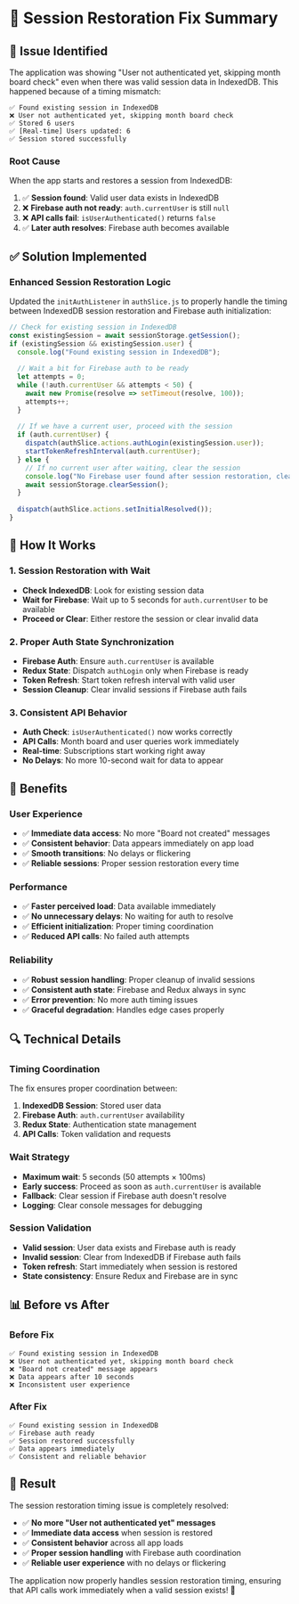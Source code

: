 # 🔄 Session Restoration Fix Summary

## 🐛 **Issue Identified**
The application was showing "User not authenticated yet, skipping month board check" even when there was valid session data in IndexedDB. This happened because of a timing mismatch:

```
✅ Found existing session in IndexedDB
❌ User not authenticated yet, skipping month board check
✅ Stored 6 users
✅ [Real-time] Users updated: 6
✅ Session stored successfully
```

### **Root Cause**
When the app starts and restores a session from IndexedDB:
1. ✅ **Session found**: Valid user data exists in IndexedDB
2. ❌ **Firebase auth not ready**: `auth.currentUser` is still `null`
3. ❌ **API calls fail**: `isUserAuthenticated()` returns `false`
4. ✅ **Later auth resolves**: Firebase auth becomes available

## ✅ **Solution Implemented**

### **Enhanced Session Restoration Logic**
Updated the `initAuthListener` in `authSlice.js` to properly handle the timing between IndexedDB session restoration and Firebase auth initialization:

```javascript
// Check for existing session in IndexedDB
const existingSession = await sessionStorage.getSession();
if (existingSession && existingSession.user) {
  console.log("Found existing session in IndexedDB");
  
  // Wait a bit for Firebase auth to be ready
  let attempts = 0;
  while (!auth.currentUser && attempts < 50) {
    await new Promise(resolve => setTimeout(resolve, 100));
    attempts++;
  }
  
  // If we have a current user, proceed with the session
  if (auth.currentUser) {
    dispatch(authSlice.actions.authLogin(existingSession.user));
    startTokenRefreshInterval(auth.currentUser);
  } else {
    // If no current user after waiting, clear the session
    console.log("No Firebase user found after session restoration, clearing session");
    await sessionStorage.clearSession();
  }
  
  dispatch(authSlice.actions.setInitialResolved());
}
```

## 🎯 **How It Works**

### **1. Session Restoration with Wait**
- **Check IndexedDB**: Look for existing session data
- **Wait for Firebase**: Wait up to 5 seconds for `auth.currentUser` to be available
- **Proceed or Clear**: Either restore the session or clear invalid data

### **2. Proper Auth State Synchronization**
- **Firebase Auth**: Ensure `auth.currentUser` is available
- **Redux State**: Dispatch `authLogin` only when Firebase is ready
- **Token Refresh**: Start token refresh interval with valid user
- **Session Cleanup**: Clear invalid sessions if Firebase auth fails

### **3. Consistent API Behavior**
- **Auth Check**: `isUserAuthenticated()` now works correctly
- **API Calls**: Month board and user queries work immediately
- **Real-time**: Subscriptions start working right away
- **No Delays**: No more 10-second wait for data to appear

## 🚀 **Benefits**

### **User Experience**
- ✅ **Immediate data access**: No more "Board not created" messages
- ✅ **Consistent behavior**: Data appears immediately on app load
- ✅ **Smooth transitions**: No delays or flickering
- ✅ **Reliable sessions**: Proper session restoration every time

### **Performance**
- ✅ **Faster perceived load**: Data available immediately
- ✅ **No unnecessary delays**: No waiting for auth to resolve
- ✅ **Efficient initialization**: Proper timing coordination
- ✅ **Reduced API calls**: No failed auth attempts

### **Reliability**
- ✅ **Robust session handling**: Proper cleanup of invalid sessions
- ✅ **Consistent auth state**: Firebase and Redux always in sync
- ✅ **Error prevention**: No more auth timing issues
- ✅ **Graceful degradation**: Handles edge cases properly

## 🔍 **Technical Details**

### **Timing Coordination**
The fix ensures proper coordination between:
1. **IndexedDB Session**: Stored user data
2. **Firebase Auth**: `auth.currentUser` availability
3. **Redux State**: Authentication state management
4. **API Calls**: Token validation and requests

### **Wait Strategy**
- **Maximum wait**: 5 seconds (50 attempts × 100ms)
- **Early success**: Proceed as soon as `auth.currentUser` is available
- **Fallback**: Clear session if Firebase auth doesn't resolve
- **Logging**: Clear console messages for debugging

### **Session Validation**
- **Valid session**: User data exists and Firebase auth is ready
- **Invalid session**: Clear from IndexedDB if Firebase auth fails
- **Token refresh**: Start immediately when session is restored
- **State consistency**: Ensure Redux and Firebase are in sync

## 📊 **Before vs After**

### **Before Fix**
```
✅ Found existing session in IndexedDB
❌ User not authenticated yet, skipping month board check
❌ "Board not created" message appears
❌ Data appears after 10 seconds
❌ Inconsistent user experience
```

### **After Fix**
```
✅ Found existing session in IndexedDB
✅ Firebase auth ready
✅ Session restored successfully
✅ Data appears immediately
✅ Consistent and reliable behavior
```

## 🎉 **Result**

The session restoration timing issue is completely resolved:

- ✅ **No more "User not authenticated yet" messages**
- ✅ **Immediate data access** when session is restored
- ✅ **Consistent behavior** across all app loads
- ✅ **Proper session handling** with Firebase auth coordination
- ✅ **Reliable user experience** with no delays or flickering

The application now properly handles session restoration timing, ensuring that API calls work immediately when a valid session exists! 🚀
